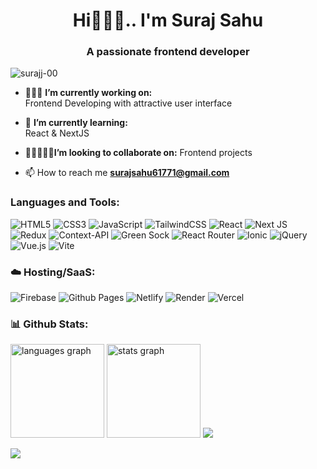 <h1 align="center">Hi🙋🏻‍♂️.. I'm Suraj Sahu</h1>
<h3 align="center">A passionate frontend developer</h3>

<p align="left"> <img src="https://komarev.com/ghpvc/?username=surajj-00&label=Profile%20views&color=0e75b6&style=flat" alt="surajj-00" /> </p>

- 👨🏻‍💻 **I’m currently working on:** <br> Frontend Developing with attractive user interface

- 🤖 **I’m currently learning:** <br> React & NextJS

- 👨🏻‍🤝‍👨🏻**I’m looking to collaborate on:**  Frontend projects

- 📫 How to reach me **surajsahu61771@gmail.com**

<!-- <h3 align="left">Connect with me:</h3> -->
<!-- <p align="left"> -->
<!-- <a href="https://twitter.com/surajj_00" target="blank"><img align="center" src="https://raw.githubusercontent.com/rahuldkjain/github-profile-readme-generator/master/src/images/icons/Social/twitter.svg" alt="surajj_00" height="30" width="40" /></a> -->
</p>

<h3 align="left">Languages and Tools:</h3>

![HTML5](https://img.shields.io/badge/html5-%23E34F26.svg?style=for-the-badge&logo=html5&logoColor=white)
![CSS3](https://img.shields.io/badge/css3-%231572B6.svg?style=for-the-badge&logo=css3&logoColor=white)
![JavaScript](https://img.shields.io/badge/javascript-%23F7DF1E.svg?style=for-the-badge&logo=javascript&logoColor=%23323330)
![TailwindCSS](https://img.shields.io/badge/tailwindcss-%2338B2AC.svg?style=for-the-badge&logo=tailwind-css&logoColor=white)
![React](https://img.shields.io/badge/react-%2320232a.svg?style=for-the-badge&logo=react&logoColor=%2361DAFB)
![Next JS](https://img.shields.io/badge/Next-%23E0234E?style=for-the-badge&logo=next.js&logoColor=white)
![Redux](https://img.shields.io/badge/redux-%23593d88.svg?style=for-the-badge&logo=redux&logoColor=white)
![Context-API](https://img.shields.io/badge/Context--Api-000000?style=for-the-badge&logo=react)
![Green Sock](https://img.shields.io/badge/green%20sock-88CE02?style=for-the-badge&logo=greensock&logoColor=white)
![React Router](https://img.shields.io/badge/React_Router-CA4245?style=for-the-badge&logo=react-router&logoColor=white)
![Ionic](https://img.shields.io/badge/Ionic-%233880FF.svg?style=for-the-badge&logo=Ionic&logoColor=white)
![jQuery](https://img.shields.io/badge/jquery-%230769AD.svg?style=for-the-badge&logo=jquery&logoColor=white)
![Vue.js](https://img.shields.io/badge/vuejs-%2335495e.svg?style=for-the-badge&logo=vuedotjs&logoColor=%234FC08D)
![Vite](https://img.shields.io/badge/vite-%23646CFF.svg?style=for-the-badge&logo=vite&logoColor=white)




<h3 align="left">☁️ Hosting/SaaS:</h3>

![Firebase](https://img.shields.io/badge/firebase-%23039BE5.svg?style=for-the-badge&logo=firebase)
![Github Pages](https://img.shields.io/badge/github%20pages-121013?style=for-the-badge&logo=github&logoColor=white)
![Netlify](https://img.shields.io/badge/netlify-%23123F6D.svg?style=for-the-badge&logo=netlify&logoColor=#00C7B7)
![Render](https://img.shields.io/badge/Render-%46E3B7.svg?style=for-the-badge&logo=render&logoColor=white)
![Vercel](https://img.shields.io/badge/vercel-%23000000.svg?style=for-the-badge&logo=vercel&logoColor=white)






<h3 align="left">📊 Github Stats:</h3>


<div align="left">
  <img src="https://github-readme-stats.vercel.app/api/top-langs?username=Surajj-00&locale=en&hide_title=false&layout=compact&card_width=320&langs_count=5&theme=dracula&hide_border=false" height="150" alt="languages graph"  />
  <img src="https://github-readme-stats.vercel.app/api?username=Surajj-00&hide_title=false&hide_rank=false&show_icons=true&include_all_commits=true&count_private=true&disable_animations=false&theme=dracula&locale=en&hide_border=false" height="150" alt="stats graph"  />


 <img src=" https://github-readme-stats.vercel.app/api/top-langs/?username=Surajj-00&theme=dracula&hide_border=false&include_all_commits=true&count_private=false&layout=compact" />
</div>




![](https://github-readme-streak-stats.herokuapp.com/?user=Surajj-00&theme=dracula&hide_border=false)<br/>





